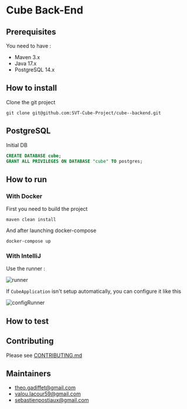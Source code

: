# Cube Back-End

## Prerequisites

You need to have :
* Maven 3.x
* Java 17.x
* PostgreSQL 14.x

## How to install

Clone the git project

```shell
git clone git@github.com:SVT-Cube-Project/cube--backend.git
```

## PostgreSQL

Initial DB

```SQL
CREATE DATABASE cube;
GRANT ALL PRIVILEGES ON DATABASE "cube" TO postgres;
```

## How to run

### With Docker

First you need to build the project

```shell
maven clean install
```

And after launching docker-compose

```shell
docker-compose up
```

### With IntelliJ

Use the runner :

![runner](https://user-images.githubusercontent.com/56682141/157540985-2da33548-91ec-477d-a299-eba14fc673d8.png)

If `CubeApplication` isn't setup automatically, you can configure it like this

![configRunner](https://user-images.githubusercontent.com/56682141/157540860-eb1e5439-7cc2-4247-ab36-74cb3648bd53.png)

## How to test

## Contributing

Please see [CONTRIBUTING.md](./CONTRIBUTING.md)

## Maintainers

* theo.gadiffet@gmail.com
* valou.lacour59@gmail.com
* sebastienpostiaux@gmail.com